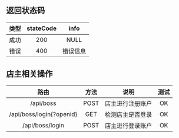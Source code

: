 
## 返回状态码

|  类型  | stateCode | info |
| :--: | :-------: | :--: |
|  成功  |    200    | NULL |
|  错误  |    400    | 错误信息 |

## 店主相关操作

| 路由  |  方法  |   说明     |  测试  |
| :--: | :-------: | :--: | :--: |
| /api/boss | POST | 店主进行注册账户 | OK |
| /api/boss/login{?openid} | GET | 检测店主是否登录 | OK |
| /api/boss/login | POST | 店主进行登录账户 | OK |
